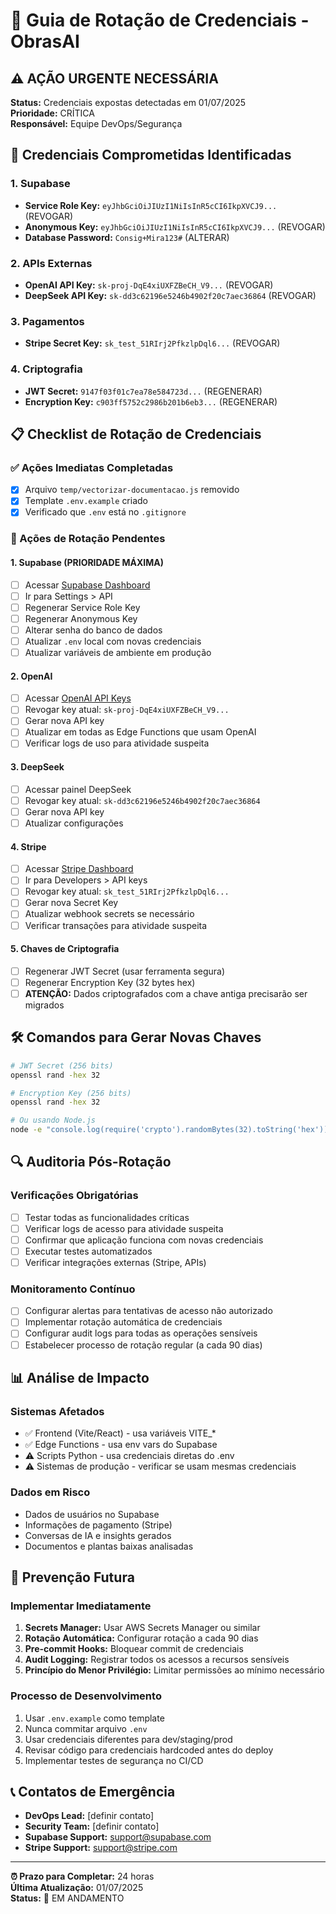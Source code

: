 # 🔐 Guia de Rotação de Credenciais - ObrasAI

## ⚠️ AÇÃO URGENTE NECESSÁRIA

**Status:** Credenciais expostas detectadas em 01/07/2025  
**Prioridade:** CRÍTICA  
**Responsável:** Equipe DevOps/Segurança  

## 🚨 Credenciais Comprometidas Identificadas

### 1. Supabase
- **Service Role Key:** `eyJhbGciOiJIUzI1NiIsInR5cCI6IkpXVCJ9...` (REVOGAR)
- **Anonymous Key:** `eyJhbGciOiJIUzI1NiIsInR5cCI6IkpXVCJ9...` (REVOGAR)
- **Database Password:** `Consig+Mira123#` (ALTERAR)

### 2. APIs Externas
- **OpenAI API Key:** `sk-proj-DqE4xiUXFZBeCH_V9...` (REVOGAR)
- **DeepSeek API Key:** `sk-dd3c62196e5246b4902f20c7aec36864` (REVOGAR)

### 3. Pagamentos
- **Stripe Secret Key:** `sk_test_51RIrj2PfkzlpDql6...` (REVOGAR)

### 4. Criptografia
- **JWT Secret:** `9147f03f01c7ea78e584723d...` (REGENERAR)
- **Encryption Key:** `c903ff5752c2986b201b6eb3...` (REGENERAR)

## 📋 Checklist de Rotação de Credenciais

### ✅ Ações Imediatas Completadas
- [x] Arquivo `temp/vectorizar-documentacao.js` removido
- [x] Template `.env.example` criado
- [x] Verificado que `.env` está no `.gitignore`

### 🔄 Ações de Rotação Pendentes

#### 1. Supabase (PRIORIDADE MÁXIMA)
- [ ] Acessar [Supabase Dashboard](https://supabase.com/dashboard)
- [ ] Ir para Settings > API
- [ ] Regenerar Service Role Key
- [ ] Regenerar Anonymous Key
- [ ] Alterar senha do banco de dados
- [ ] Atualizar `.env` local com novas credenciais
- [ ] Atualizar variáveis de ambiente em produção

#### 2. OpenAI
- [ ] Acessar [OpenAI API Keys](https://platform.openai.com/api-keys)
- [ ] Revogar key atual: `sk-proj-DqE4xiUXFZBeCH_V9...`
- [ ] Gerar nova API key
- [ ] Atualizar em todas as Edge Functions que usam OpenAI
- [ ] Verificar logs de uso para atividade suspeita

#### 3. DeepSeek
- [ ] Acessar painel DeepSeek
- [ ] Revogar key atual: `sk-dd3c62196e5246b4902f20c7aec36864`
- [ ] Gerar nova API key
- [ ] Atualizar configurações

#### 4. Stripe
- [ ] Acessar [Stripe Dashboard](https://dashboard.stripe.com)
- [ ] Ir para Developers > API keys
- [ ] Revogar key atual: `sk_test_51RIrj2PfkzlpDql6...`
- [ ] Gerar nova Secret Key
- [ ] Atualizar webhook secrets se necessário
- [ ] Verificar transações para atividade suspeita

#### 5. Chaves de Criptografia
- [ ] Regenerar JWT Secret (usar ferramenta segura)
- [ ] Regenerar Encryption Key (32 bytes hex)
- [ ] **ATENÇÃO:** Dados criptografados com a chave antiga precisarão ser migrados

## 🛠️ Comandos para Gerar Novas Chaves

```bash
# JWT Secret (256 bits)
openssl rand -hex 32

# Encryption Key (256 bits)
openssl rand -hex 32

# Ou usando Node.js
node -e "console.log(require('crypto').randomBytes(32).toString('hex'))"
```

## 🔍 Auditoria Pós-Rotação

### Verificações Obrigatórias
- [ ] Testar todas as funcionalidades críticas
- [ ] Verificar logs de acesso para atividade suspeita
- [ ] Confirmar que aplicação funciona com novas credenciais
- [ ] Executar testes automatizados
- [ ] Verificar integrações externas (Stripe, APIs)

### Monitoramento Contínuo
- [ ] Configurar alertas para tentativas de acesso não autorizado
- [ ] Implementar rotação automática de credenciais
- [ ] Configurar audit logs para todas as operações sensíveis
- [ ] Estabelecer processo de rotação regular (a cada 90 dias)

## 📊 Análise de Impacto

### Sistemas Afetados
- ✅ Frontend (Vite/React) - usa variáveis VITE_*
- ✅ Edge Functions - usa env vars do Supabase
- ⚠️ Scripts Python - usa credenciais diretas do .env
- ⚠️ Sistemas de produção - verificar se usam mesmas credenciais

### Dados em Risco
- Dados de usuários no Supabase
- Informações de pagamento (Stripe)
- Conversas de IA e insights gerados
- Documentos e plantas baixas analisadas

## 🚀 Prevenção Futura

### Implementar Imediatamente
1. **Secrets Manager:** Usar AWS Secrets Manager ou similar
2. **Rotação Automática:** Configurar rotação a cada 90 dias
3. **Pre-commit Hooks:** Bloquear commit de credenciais
4. **Audit Logging:** Registrar todos os acessos a recursos sensíveis
5. **Princípio do Menor Privilégio:** Limitar permissões ao mínimo necessário

### Processo de Desenvolvimento
1. Usar `.env.example` como template
2. Nunca commitar arquivo `.env`
3. Usar credenciais diferentes para dev/staging/prod
4. Revisar código para credenciais hardcoded antes do deploy
5. Implementar testes de segurança no CI/CD

## 📞 Contatos de Emergência

- **DevOps Lead:** [definir contato]
- **Security Team:** [definir contato]
- **Supabase Support:** support@supabase.com
- **Stripe Support:** support@stripe.com

---

**⏰ Prazo para Completar:** 24 horas  
**Última Atualização:** 01/07/2025  
**Status:** 🔴 EM ANDAMENTO